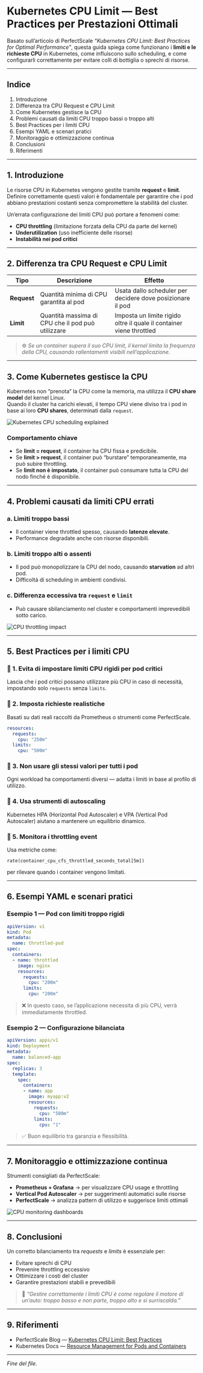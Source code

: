 # Kubernetes CPU Limit — Best Practices per Prestazioni Ottimali

Basato sull’articolo di PerfectScale *“Kubernetes CPU Limit: Best Practices for Optimal Performance”*, questa guida spiega come funzionano i **limiti e le richieste CPU** in Kubernetes, come influiscono sullo scheduling, e come configurarli correttamente per evitare colli di bottiglia o sprechi di risorse.

---

## Indice

1. Introduzione  
2. Differenza tra CPU Request e CPU Limit  
3. Come Kubernetes gestisce la CPU  
4. Problemi causati da limiti CPU troppo bassi o troppo alti  
5. Best Practices per i limiti CPU  
6. Esempi YAML e scenari pratici  
7. Monitoraggio e ottimizzazione continua  
8. Conclusioni  
9. Riferimenti

---

## 1. Introduzione

Le risorse CPU in Kubernetes vengono gestite tramite **request** e **limit**.  
Definire correttamente questi valori è fondamentale per garantire che i pod abbiano prestazioni costanti senza compromettere la stabilità del cluster.


Un’errata configurazione dei limiti CPU può portare a fenomeni come:

- **CPU throttling** (limitazione forzata della CPU da parte del kernel)
- **Underutilization** (uso inefficiente delle risorse)
- **Instabilità nei pod critici**

---

## 2. Differenza tra CPU Request e CPU Limit

| Tipo | Descrizione | Effetto |
|------|--------------|----------|
| **Request** | Quantità minima di CPU garantita al pod | Usata dallo scheduler per decidere dove posizionare il pod |
| **Limit** | Quantità massima di CPU che il pod può utilizzare | Imposta un limite rigido oltre il quale il container viene throttled |

> ⚙️ *Se un container supera il suo CPU limit, il kernel limita la frequenza della CPU, causando rallentamenti visibili nell’applicazione.*

---

## 3. Come Kubernetes gestisce la CPU

Kubernetes non “prenota” la CPU come la memoria, ma utilizza il **CPU share model** del kernel Linux.  
Quando il cluster ha carichi elevati, il tempo CPU viene diviso tra i pod in base ai loro **CPU shares**, determinati dalla `request`.

![Kubernetes CPU scheduling explained](https://tse1.mm.bing.net/th/id/OIP.TsQ_jgXbVYkczd0aLqWk3wHaEK?pid=Api)

### Comportamento chiave

- Se **limit = request**, il container ha CPU fissa e predicibile.  
- Se **limit > request**, il container può “burstare” temporaneamente, ma può subire throttling.  
- Se **limit non è impostato**, il container può consumare tutta la CPU del nodo finché è disponibile.

---

## 4. Problemi causati da limiti CPU errati

### a. Limiti troppo bassi

- Il container viene throttled spesso, causando **latenze elevate**.  
- Performance degradate anche con risorse disponibili.

### b. Limiti troppo alti o assenti

- Il pod può monopolizzare la CPU del nodo, causando **starvation** ad altri pod.  
- Difficoltà di scheduling in ambienti condivisi.

### c. Differenza eccessiva tra `request` e `limit`

- Può causare sbilanciamento nel cluster e comportamenti imprevedibili sotto carico.

![CPU throttling impact](https://tse4.mm.bing.net/th/id/OIP.w0E-4yq4R2Z8VciQ1FweWgHaEK?pid=Api)

---

## 5. Best Practices per i limiti CPU

### 🔹 1. Evita di impostare limiti CPU rigidi per pod critici

Lascia che i pod critici possano utilizzare più CPU in caso di necessità, impostando solo `requests` senza `limits`.

### 🔹 2. Imposta richieste realistiche

Basati su dati reali raccolti da Prometheus o strumenti come PerfectScale.

```yaml
resources:
  requests:
    cpu: "250m"
  limits:
    cpu: "500m"
```

### 🔹 3. Non usare gli stessi valori per tutti i pod

Ogni workload ha comportamenti diversi — adatta i limiti in base al profilo di utilizzo.

### 🔹 4. Usa strumenti di autoscaling

Kubernetes HPA (Horizontal Pod Autoscaler) e VPA (Vertical Pod Autoscaler) aiutano a mantenere un equilibrio dinamico.

### 🔹 5. Monitora i throttling event

Usa metriche come:  
```promql
rate(container_cpu_cfs_throttled_seconds_total[5m])
```
per rilevare quando i container vengono limitati.

---

## 6. Esempi YAML e scenari pratici

### Esempio 1 — Pod con limiti troppo rigidi

```yaml
apiVersion: v1
kind: Pod
metadata:
  name: throttled-pod
spec:
  containers:
  - name: throttled
    image: nginx
    resources:
      requests:
        cpu: "200m"
      limits:
        cpu: "200m"
```

> ❌ In questo caso, se l’applicazione necessita di più CPU, verrà immediatamente throttled.

### Esempio 2 — Configurazione bilanciata

```yaml
apiVersion: apps/v1
kind: Deployment
metadata:
  name: balanced-app
spec:
  replicas: 3
  template:
    spec:
      containers:
      - name: app
        image: myapp:v2
        resources:
          requests:
            cpu: "500m"
          limits:
            cpu: "1"
```

> ✅ Buon equilibrio tra garanzia e flessibilità.

---

## 7. Monitoraggio e ottimizzazione continua

Strumenti consigliati da PerfectScale:

- **Prometheus + Grafana** → per visualizzare CPU usage e throttling
- **Vertical Pod Autoscaler** → per suggerimenti automatici sulle risorse
- **PerfectScale** → analizza pattern di utilizzo e suggerisce limiti ottimali

![CPU monitoring dashboards](https://tse3.mm.bing.net/th/id/OIP.b12a0NKlFvl8Xkn-mj6sWQHaEK?pid=Api)

---

## 8. Conclusioni

Un corretto bilanciamento tra *requests* e *limits* è essenziale per:

- Evitare sprechi di CPU  
- Prevenire throttling eccessivo  
- Ottimizzare i costi del cluster  
- Garantire prestazioni stabili e prevedibili

> 🎯 *“Gestire correttamente i limiti CPU è come regolare il motore di un’auto: troppo basso e non parte, troppo alto e si surriscalda.”*

---

## 9. Riferimenti

- PerfectScale Blog — [Kubernetes CPU Limit: Best Practices](https://www.perfectscale.io/blog/kubernetes-cpu-limit-best-practises)  
- Kubernetes Docs — [Resource Management for Pods and Containers](https://kubernetes.io/docs/concepts/configuration/manage-resources-containers/)

---

*Fine del file*.
